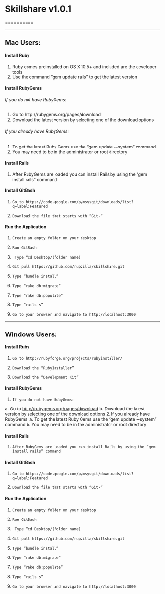 <h1> Skillshare v1.0.1 </h1>
==========

<hr>
<h2> Mac Users: </h2>
 
<h4> Install Ruby </h4>

<ol>
<li> Ruby comes preinstalled on OS X 10.5+ and included are the developer tools </li>
<li> Use the command “gem update rails” to get the latest version</li>
</ol>
 
<h4> Install RubyGems </h4>
 
<h6> If you do not have RubyGems: </h6>

<ol>
<li> Go to http://rubygems.org/pages/download </li>
<li> Download the latest version by selecting one of the download options </li>
</ol>

<h6> If you already have RubyGems:</h6>
<ol>
<li> To get the latest Ruby Gems use the “gem update --system” command </li>
<li>  You may need to be in the administrator or root directory </li>
</ol>

<h4> Install Rails </h4>
<ol>
<li> After RubyGems are loaded you can install Rails by using the “gem install rails” command </li>
</ol>

<h4>Install GitBash </h4>
 
1.     Go to https://code.google.com/p/msysgit/downloads/list?q=label:Featured
2.     Download the file that starts with “Git-“
 
<h4>Run the Application</h4>
      	
1.     Create an empty folder on your desktop
2.     Run GitBash
3.      Type “cd Desktop/(folder name)
4.     Git pull https://github.com/rupzilla/skillshare.git
5.     Type “bundle install”
6.     Type “rake db:migrate”
7.     Type “rake db:populate”
8.     Type “rails s”
9.     Go to your browser and navigate to http://localhost:3000
 
<hr>
<h2>  Windows Users: </h2>
 
<h4>Install Ruby</h4>
 
1.     Go to http://rubyforge.org/projects/rubyinstaller/
2.     Download the “RubyInstaller”
3.     Download the “Development Kit”
 
<h4>Install RubyGems</h4>
 
1.     If you do not have RubyGems:
a.     Go to http://rubygems.org/pages/download
b.     Download the latest version by selecting one of the download options
2.     If you already have RubyGems:
a.     To get the latest Ruby Gems use the “gem update --system” command
b.     You may need to be in the administrator or root directory
 
<h4>Install Rails</h4>
 
1.     After RubyGems are loaded you can install Rails by using the “gem install rails” command
 
<h4>Install GitBash</h4>
 
1.     Go to https://code.google.com/p/msysgit/downloads/list?q=label:Featured
2.     Download the file that starts with “Git-“
 
<h4>Run the Application</h4>
      	
1.     Create an empty folder on your desktop
2.     Run GitBash
3.      Type “cd Desktop/(folder name)
4.     Git pull https://github.com/rupzilla/skillshare.git
5.     Type “bundle install”
6.     Type “rake db:migrate”
7.     Type “rake db:populate”
8.     Type “rails s”
9.     Go to your browser and navigate to http://localhost:3000
 

